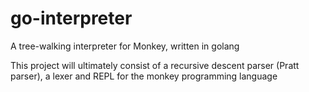 # go-interpreter
A tree-walking interpreter for Monkey, written in golang 

This project will ultimately consist of a recursive descent parser (Pratt parser), a lexer and REPL for the monkey programming language
